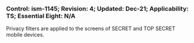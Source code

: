 ### Control: ism-1145; Revision: 4; Updated: Dec-21; Applicability: TS; Essential Eight: N/A
<p>Privacy filters are applied to the screens of SECRET and TOP SECRET mobile devices.</p>